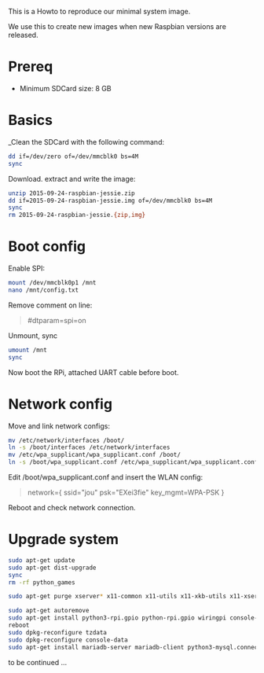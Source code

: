 This is a Howto to reproduce our minimal system image.

We use this to create new images when new Raspbian versions are released.

# Prereq
- Minimum SDCard size: 8 GB

# Basics
_Clean the SDCard with the following command:
```bash
dd if=/dev/zero of=/dev/mmcblk0 bs=4M
sync
```

Download. extract and write the image:
```bash
unzip 2015-09-24-raspbian-jessie.zip
dd if=2015-09-24-raspbian-jessie.img of=/dev/mmcblk0 bs=4M
sync
rm 2015-09-24-raspbian-jessie.{zip,img}
```

# Boot config
Enable SPI:
```bash
mount /dev/mmcblk0p1 /mnt
nano /mnt/config.txt
```
Remove comment on line:
>#dtparam=spi=on

Unmount, sync
```bash
umount /mnt
sync
```

Now boot the RPi, attached UART cable before boot.

# Network config
Move and link network configs:
```bash
mv /etc/network/interfaces /boot/
ln -s /boot/interfaces /etc/network/interfaces
mv /etc/wpa_supplicant/wpa_supplicant.conf /boot/
ln -s /boot/wpa_supplicant.conf /etc/wpa_supplicant/wpa_supplicant.conf
```

Edit /boot/wpa_supplicant.conf and insert the WLAN config:
>network={
>  ssid="jou"
>  psk="EXei3fie"
>  key_mgmt=WPA-PSK
>}

Reboot and check network connection.

# Upgrade system
```bash
sudo apt-get update
sudo apt-get dist-upgrade
sync
rm -rf python_games

sudo apt-get purge xserver* x11-common x11-utils x11-xkb-utils x11-xserver-utils xarchiver xauth xkb-data console-setup xinit lightdm libx{composite,cb,cursor,damage,dmcp,ext,font,ft,i,inerama,kbfile,klavier,mu,pm,randr,render,res,t,xf86}* lxde* lx{input,menu-data,panel,polkit,randr,session,session-edit,shortcut,task,terminal} obconf openbox gtk* libgtk* alsa* nano scratch tsconf desktop-file-utils omxplayer

sudo apt-get autoremove
sudo apt-get install python3-rpi.gpio python-rpi.gpio wiringpi console-data vim
reboot
sudo dpkg-reconfigure tzdata
sudo dpkg-reconfigure console-data
sudo apt-get install mariadb-server mariadb-client python3-mysql.connector 
```

to be continued ...
